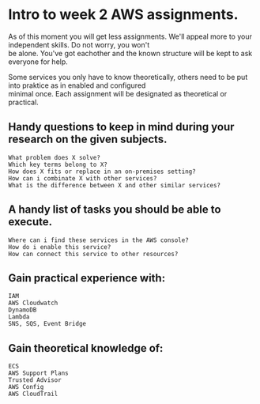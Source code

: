 # Intro to week 2 AWS assignments.  
As of this moment you will get less assignments. We'll appeal more to your independent skills. Do not worry, you won't   
be alone. You've got eachother and the known structure will be kept to ask everyone for help.

Some services you only have to know theoretically, others need to be put into praktice as in enabled and configured  
minimal once. Each assignment will be designated as theoretical or practical.  

## Handy questions to keep in mind during your research on the given subjects.  
    What problem does X solve?  
    Which key terms belong to X?  
    How does X fits or replace in an on-premises setting?  
    How can i combinate X with other services?  
    What is the difference between X and other similar services?     

## A handy list of tasks you should be able to execute.  
    Where can i find these services in the AWS console?  
    How do i enable this service?  
    How can connect this service to other resources?  
  
## Gain practical experience with:
    IAM  
    AWS Cloudwatch  
    DynamoDB  
    Lambda  
    SNS, SQS, Event Bridge  
## Gain theoretical knowledge of:
    ECS  
    AWS Support Plans  
    Trusted Advisor  
    AWS Config  
    AWS CloudTrail  

    